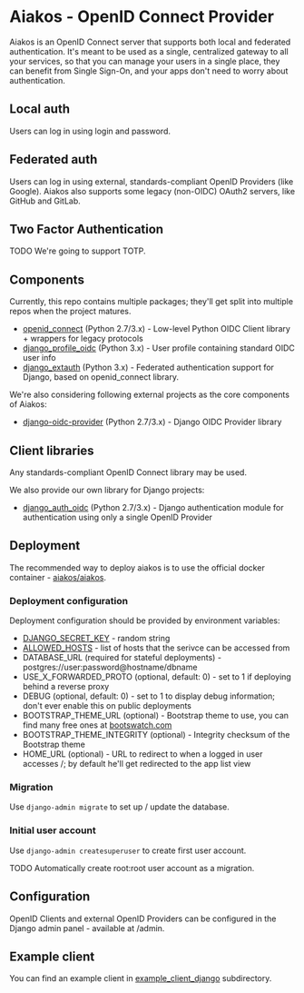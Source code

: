 # Aiakos - OpenID Connect Provider

Aiakos is an OpenID Connect server that supports both local and federated authentication. It's meant to be used as a single, centralized gateway to all your services, so that you can manage your users in a single place, they can benefit from Single Sign-On, and your apps don't need to worry about authentication.

## Local auth
Users can log in using login and password.

## Federated auth
Users can log in using external, standards-compliant OpenID Providers (like Google). Aiakos also supports some legacy (non-OIDC) OAuth2 servers, like GitHub and GitLab.

## Two Factor Authentication
TODO We're going to support TOTP.

## Components
Currently, this repo contains multiple packages; they'll get split into multiple repos when the project matures.

* [openid_connect](openid_connect) (Python 2.7/3.x) - Low-level Python OIDC Client library + wrappers for legacy protocols
* [django_profile_oidc](django_profile_oidc) (Python 3.x) - User profile containing standard OIDC user info
* [django_extauth](django_extauth) (Python 3.x) - Federated authentication support for Django, based on openid_connect library.

We're also considering following external projects as the core components of Aiakos:

* [django-oidc-provider](https://github.com/juanifioren/django-oidc-provider) (Python 2.7/3.x) - Django OIDC Provider library

## Client libraries
Any standards-compliant OpenID Connect library may be used.

We also provide our own library for Django projects:
* [django_auth_oidc](django_auth_oidc) (Python 2.7/3.x) - Django authentication module for authentication using only a single OpenID Provider

## Deployment

The recommended way to deploy aiakos is to use the official docker container - [aiakos/aiakos](https://hub.docker.com/r/aiakos/aiakos).

### Deployment configuration
Deployment configuration should be provided by environment variables:

* [DJANGO_SECRET_KEY](https://docs.djangoproject.com/en/1.10/ref/settings/#secret-key) - random string
* [ALLOWED_HOSTS](https://docs.djangoproject.com/en/1.10/ref/settings/#allowed-hosts) - list of hosts that the serivce can be accessed from
* DATABASE_URL (required for stateful deployments) - postgres://user:password@hostname/dbname
* USE_X_FORWARDED_PROTO (optional, default: 0) - set to 1 if deploying behind a reverse proxy
* DEBUG (optional, default: 0) - set to 1 to display debug information; don't ever enable this on public deployments
* BOOTSTRAP_THEME_URL (optional) - Bootstrap theme to use, you can find many free ones at [bootswatch.com](https://bootswatch.com/)
* BOOTSTRAP_THEME_INTEGRITY (optional) - Integrity checksum of the Bootstrap theme
* HOME_URL (optional) - URL to redirect to when a logged in user accesses /; by default he'll get redirected to the app list view

### Migration
Use `django-admin migrate` to set up / update the database.

### Initial user account
Use `django-admin createsuperuser` to create first user account.

TODO Automatically create root:root user account as a migration.

## Configuration
OpenID Clients and external OpenID Providers can be configured in the Django admin panel - available at /admin.

## Example client
You can find an example client in [example_client_django](example_client_django) subdirectory.
